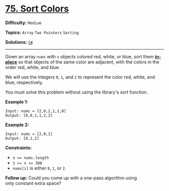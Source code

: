 # [75. Sort Colors](https://leetcode.com/problems/sort-colors/)

**Difficulty:** `Medium`

**Topics:** `Array` `Two Pointers` `Sorting`

**Solutions:** [`C#`](../../src/csharp/challenges/Problems/SortColors.cs)

---

Given an array `nums` with `n` objects colored red, white, or blue, sort them **[in-place](https://en.wikipedia.org/wiki/In-place_algorithm)** so that objects of the same color are adjacent, with the colors in the order red, white, and blue.

We will use the integers `0`, `1`, and `2` to represent the color red, white, and blue, respectively.

You must solve this problem without using the library's sort function.

**Example 1:**

```
Input: nums = [2,0,2,1,1,0]
Output: [0,0,1,1,2,2]
```

**Example 2:**

```
Input: nums = [2,0,1]
Output: [0,1,2]
```

**Constraints:**

* `n == nums.length`
* `1 <= n <= 300`
* `nums[i]` is either `0`, `1`, or `2`.

**Follow up:** Could you come up with a one-pass algorithm using only constant extra space?